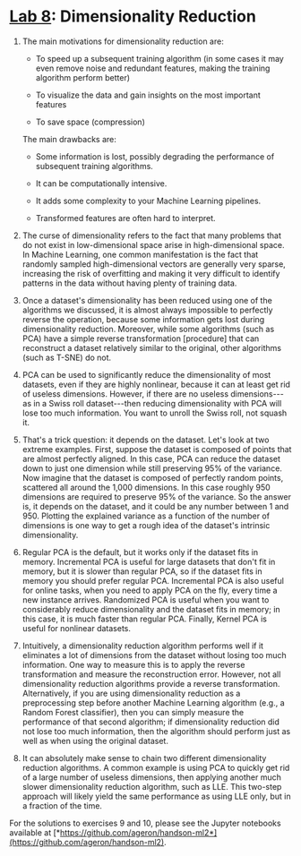 [Lab 8](https://learning.oreilly.com/library/view/hands-on-machine-learning/9781492032632/ch08.html#dimensionality_lab): Dimensionality Reduction
=========================================================================================================================================================

1.  The main motivations for dimensionality reduction are:

    -   To speed up a subsequent training algorithm (in some cases it
        may even remove noise and redundant features, making the
        training algorithm perform better)

    -   To visualize the data and gain insights on the most important
        features

    -   To save space (compression)

    The main drawbacks are:

    -   Some information is lost, possibly degrading the performance of
        subsequent training algorithms.

    -   It can be computationally intensive.

    -   It adds some complexity to your Machine Learning pipelines.

    -   Transformed features are often hard to interpret.

2.  The curse of dimensionality refers to the fact that many problems
    that do not exist in low-dimensional space arise in high-dimensional
    space. In Machine Learning, one common manifestation is the fact
    that randomly sampled high-dimensional vectors are generally very
    sparse, increasing the risk of overfitting and making it very
    difficult to identify patterns in the data without having plenty of
    training data.

3.  Once a dataset's dimensionality has been reduced using one of the
    algorithms we discussed, it is almost always impossible to perfectly
    reverse the operation, because some information gets lost during
    dimensionality reduction. Moreover, while some algorithms (such as
    PCA) have a simple reverse transformation
    [procedure] that can reconstruct a dataset
    relatively similar to the original, other algorithms (such as T-SNE)
    do not.

4.  PCA can be used to significantly reduce the dimensionality of most
    datasets, even if they are highly nonlinear, because it can at least
    get rid of useless dimensions. However, if there are no useless
    dimensions---as in a Swiss roll dataset---then reducing
    dimensionality with PCA will lose too much information. You want to
    unroll the Swiss roll, not squash it.

5.  That's a trick question: it depends on the dataset. Let's look at
    two extreme examples. First, suppose the dataset is composed of
    points that are almost perfectly aligned. In this case, PCA can
    reduce the dataset down to just one dimension while still preserving
    95% of the variance. Now imagine that the dataset is composed of
    perfectly random points, scattered all around the 1,000 dimensions.
    In this case roughly 950 dimensions are required to preserve 95% of
    the variance. So the answer is, it depends on the dataset, and it
    could be any number between 1 and 950. Plotting the explained
    variance as a function of the number of dimensions is one way to get
    a rough idea of the dataset's intrinsic dimensionality.

6.  Regular PCA is the default, but it works only if the dataset fits in
    memory. Incremental PCA is useful for large datasets that don't fit
    in memory, but it is slower than regular PCA, so if the dataset fits
    in memory you should prefer regular PCA. Incremental PCA is also
    useful for online tasks, when you need to apply PCA on the fly,
    every time a new instance arrives. Randomized PCA is useful when you
    want to considerably reduce dimensionality and the dataset fits in
    memory; in this case, it is much faster than regular PCA. Finally,
    Kernel PCA is useful for nonlinear datasets.

7.  Intuitively, a dimensionality reduction algorithm performs well if
    it eliminates a lot of dimensions from the dataset without losing
    too much information. One way to measure this is to apply the
    reverse transformation and measure the reconstruction error.
    However, not all dimensionality reduction algorithms provide a
    reverse transformation. Alternatively, if you are using
    dimensionality reduction as a preprocessing step before another
    Machine Learning algorithm (e.g., a Random Forest classifier), then
    you can simply measure the performance of that second algorithm; if
    dimensionality reduction did not lose too much information, then the
    algorithm should perform just as well as when using the original
    dataset.

8.  It can absolutely make sense to chain two different dimensionality
    reduction algorithms. A common example is using PCA to quickly get
    rid of a large number of useless dimensions, then applying another
    much slower dimensionality reduction algorithm, such as LLE. This
    two-step approach will likely yield the same performance as using
    LLE only, but in a fraction of the time.

For the solutions to exercises 9 and 10, please see the Jupyter
notebooks available at
[*https://github.com/ageron/handson-ml2*](https://github.com/ageron/handson-ml2).
